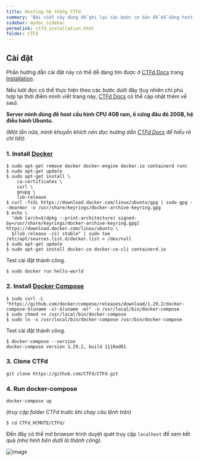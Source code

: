 ```yaml
---
title: Hosting hệ thống CTFd
summary: "Bài viết này dùng để ghi lại các bước cơ bản để dễ dàng hosting một hệ thống CTFd cho team nghiên cứu."
sidebar: mydoc_sidebar
permalink: ctfd_installation.html
folder: CTFd
---
```


## Cài đặt

Phần hướng dẫn cài đặt này có thể dễ dàng tìm được ở [CTFd Docs](https://docs.ctfd.io/) trang [Installation](https://docs.ctfd.io/docs/deployment/installation).

Nếu lười đọc có thể thực hiện theo các bước dưới đây (tuy nhiên chỉ phù hợp tại thời điểm mình viết trang này, [CTFd Docs](https://docs.ctfd.io/) có thể cập nhật thêm về sau).

**Server mình dùng để host cấu hình CPU 4GB ram, ổ cứng đâu đó 20GB, hệ điều hành Ubuntu.**

*(Một lần nữa, mình khuyến khích nên đọc hướng dẫn [CTFd Docs](https://docs.ctfd.io/) để hiểu rõ chi tiết).*

### 1. Install [Docker](https://docs.docker.com/install/)

```
$ sudo apt-get remove docker docker-engine docker.io containerd runc
$ sudo apt-get update
$ sudo apt-get install \
    ca-certificates \
    curl \
    gnupg \
    lsb-release
$ curl -fsSL https://download.docker.com/linux/ubuntu/gpg | sudo gpg --dearmor -o /usr/share/keyrings/docker-archive-keyring.gpg
$ echo \
  "deb [arch=$(dpkg --print-architecture) signed-by=/usr/share/keyrings/docker-archive-keyring.gpg] https://download.docker.com/linux/ubuntu \
  $(lsb_release -cs) stable" | sudo tee /etc/apt/sources.list.d/docker.list > /dev/null
$ sudo apt-get update
$ sudo apt-get install docker-ce docker-ce-cli containerd.io
```

Test cài đặt thành công.

```
$ sudo docker run hello-world
```

### 2. Install [Docker Compose](https://docs.docker.com/compose/install/)

```
$ sudo curl -L "https://github.com/docker/compose/releases/download/1.29.2/docker-compose-$(uname -s)-$(uname -m)" -o /usr/local/bin/docker-compose
$ sudo chmod +x /usr/local/bin/docker-compose
$ sudo ln -s /usr/local/bin/docker-compose /usr/bin/docker-compose
```

Test cài đặt thành công.

```
$ docker-compose --version
docker-compose version 1.29.2, build 1110ad01
```

### 3. Clone CTFd

`git clone https://github.com/CTFd/CTFd.git`

### 4. Run docker-compose

`docker-compose up`

*(truy cập folder CTFd trước khi chạy câu lệnh trên)*

```
$ cd CTFd_HCMUTE/CTFd/
```

Đến đây có thể mở browser trình duyệt quét truy cập `localhost` để xem kết quả *(như hình bên dưới là thành công).*

![image](https://user-images.githubusercontent.com/56266496/163779758-c46ee17d-9a83-406a-97b3-511095818d5e.png)
